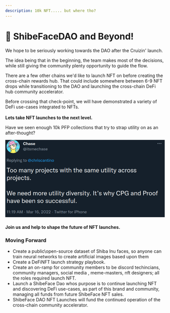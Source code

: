 ```yaml
---
description: 10k NFT..... but where tho?
---
```


# 🤠 ShibeFaceDAO and Beyond!

We hope to be seriously working towards the DAO after the Cruizin' launch.

The idea being that in the beginning, the team makes most of the decisions, while still giving the community plenty opportunity to guide the flow.

There are a few other chains we'd like to launch NFT on before creating the cross-chain rewards hub. That could include somewhere between 6-9 NFT drops while transitioning to the DAO and launching the cross-chain DeFi hub community accelerator.

Before crossing that check-point, we will have demonstrated a variety of DeFi use-cases integrated to NFTs. \
\
**Lets take NFT launches to the next level.**&#x20;

Have we seen enough 10k PFP collections that try to strap utility on as an after-thought?&#x20;

![(source)](<../.gitbook/assets/image (13).png>)

#### Join us and help to shape the future of NFT launches.

### Moving Forward

* Create a public\open-source dataset of Shiba Inu faces, so anyone can train neural networks to create artificial images based upon them
* Create a DeFiNFT launch strategy playbook.&#x20;
* Create an on-ramp for community members to be discord techincians, community managers, social media , meme-masters, nft designers; all the roles required launch NFT.
* Launch a ShibeFace Dao whos purpose is to continue launching NFT and discovering DeFi use-cases, as part of this brand and community, managing all funds from future ShibeFace NFT sales.
* ShibeFace DAO NFT Launches will fund the continued operation of the cross-chain community accelerator.
